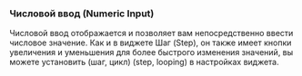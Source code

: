 
### Числовой ввод (Numeric Input)

Числовой ввод отображается и позволяет вам непосредственно ввести числовое значение.
Как и в виджете Шаг (Step), он также имеет кнопки увеличения и уменьшения для более быстрого изменения значений, вы можете установить (шаг, цикл) (step, looping) в настройках виджета.

